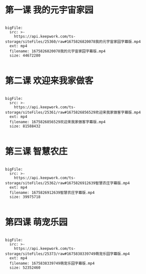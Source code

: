 
# 第一课 我的元宇宙家园


```@BigFile

bigFile:
  src: >-
    https://api.keepwork.com/ts-storage/siteFiles/25360/raw#1675826820078我的元宇宙家园字幕版.mp4
  ext: mp4
  filename: 1675826820078我的元宇宙家园字幕版.mp4
  size: 44672280
          
```



# 第二课 欢迎来我家做客


```@BigFile

bigFile:
  src: >-
    https://api.keepwork.com/ts-storage/siteFiles/25361/raw#1675826856529欢迎来我家做客字幕版.mp4
  ext: mp4
  filename: 1675826856529欢迎来我家做客字幕版.mp4
  size: 81588432
          
```


# 第三课 智慧农庄

 

```@BigFile

bigFile:
  src: >-
    https://api.keepwork.com/ts-storage/siteFiles/25362/raw#1675826912639智慧农庄字幕版.mp4
  ext: mp4
  filename: 1675826912639智慧农庄字幕版.mp4
  size: 39975718
          
```



# 第四课 萌宠乐园



```@BigFile

bigFile:
  src: >-
    https://api.keepwork.com/ts-storage/siteFiles/25373/raw#1675838339749萌宠乐园字幕版.mp4
  ext: mp4
  filename: 1675838339749萌宠乐园字幕版.mp4
  size: 52352460
          
```